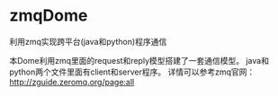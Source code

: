 # zmqDome
利用zmq实现跨平台(java和python)程序通信


本Dome利用zmq里面的request和reply模型搭建了一套通信模型。
java和python两个文件里面有client和server程序。
详情可以参考zmq官网：http://zguide.zeromq.org/page:all
